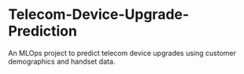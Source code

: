 # Telecom-Device-Upgrade-Prediction
An MLOps project to predict telecom device upgrades using customer demographics and handset data. 
